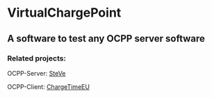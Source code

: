 # VirtualChargePoint
## A software to test any OCPP server software
### Related projects:
OCPP-Server: [SteVe](https://github.com/RWTH-i5-IDSG/steve)

OCPP-Client: [ChargeTimeEU](https://github.com/ChargeTimeEU/Java-OCA-OCPP)
